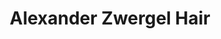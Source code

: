 ---
title: "Alexander Zwergel Hair"
url: /heidenheim-an-der-brenz/alexander-zwergel-hair/
shop: Friseur
---